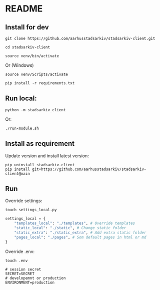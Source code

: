 # README

## Install for dev

    git clone https://github.com/aarhusstadsarkiv/stadsarkiv-client.git

    cd stadsarkiv-client

    source venv/bin/activate

Or (Windows)

    source venv/Scripts/activate

    pip install -r requirements.txt

## Run local:

    python -m stadsarkiv_client

Or: 

    ./run-module.sh

## Install as requirement

Update version and install latest version:

    pip uninstall stadsarkiv-client
    pip install git+https://github.com/aarhusstadsarkiv/stadsarkiv-client@main 

## Run 

Override settings: 

    touch settings_local.py

```.py
settings_local = {
    "templates_local": "./templates", # Override templates
    "static_local": "./static", # Change static folder
    "static_extra": "./static_extra", # Add extra static folder
    "pages_local": "./pages", # Som default pages in html or md
}
```

Override .env: 

    touch .env

```.env
# session secret
SECRET=SECRET
# developemnt or production
ENVIRONMENT=production
```
